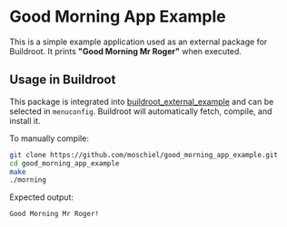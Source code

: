 # Good Morning App Example

This is a simple example application used as an external package for Buildroot. It prints **"Good Morning Mr Roger"** when executed.

## Usage in Buildroot

This package is integrated into [buildroot_external_example](https://github.com/moschiel/buildroot_external_example) and can be selected in `menuconfig`. Buildroot will automatically fetch, compile, and install it.

To manually compile:

```bash
git clone https://github.com/moschiel/good_morning_app_example.git
cd good_morning_app_example
make
./morning
```

Expected output:
```bash
Good Morning Mr Roger!
```
